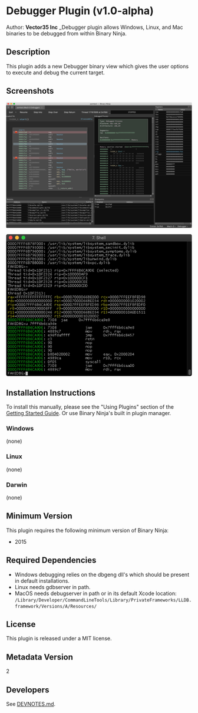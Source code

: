 # Debugger Plugin (v1.0-alpha)

Author: **Vector35 Inc**
_Debugger plugin allows Windows, Linux, and Mac binaries to be debugged from within Binary Ninja.

## Description

This plugin adds a new Debugger binary view which gives the user options to execute and debug the current target.

## Screenshots

![](./media/gui.png)

![](./media/cli.png)

## Installation Instructions

To install this manually, please see the "Using Plugins" section of the [Getting Started Guide](https://docs.binary.ninja/getting-started.html#using-plugins). Or use Binary Ninja's built in plugin manager.

### Windows

(none)

### Linux

(none)

### Darwin

(none)

## Minimum Version

This plugin requires the following minimum version of Binary Ninja:

* 2015

## Required Dependencies

* Windows debugging relies on the dbgeng dll's which should be present in default installations.
* Linux needs gdbserver in path.
* MacOS needs debugserver in path or in its default Xcode location: `/Library/Developer/CommandLineTools/Library/PrivateFrameworks/LLDB.framework/Versions/A/Resources/`

## License

This plugin is released under a MIT license.

## Metadata Version

2

## Developers

See [DEVNOTES.md](./DEVNOTES.md).
